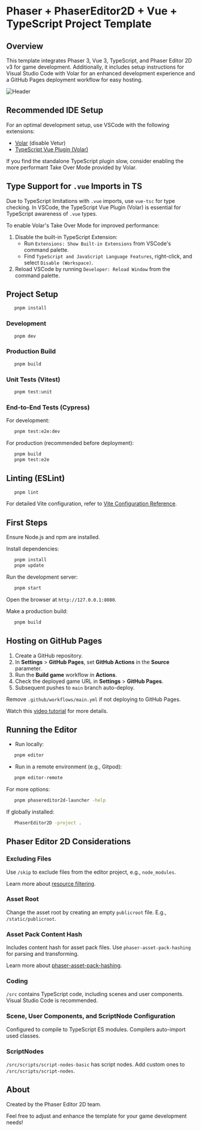 # Phaser + PhaserEditor2D + Vue + TypeScript Project Template

## Overview

This template integrates Phaser 3, Vue 3, TypeScript, and Phaser Editor 2D v3 for game development. Additionally, it includes setup instructions for Visual Studio Code with Volar for an enhanced development experience and a GitHub Pages deployment workflow for easy hosting.

![Header](static/header.jpg)

## Recommended IDE Setup

For an optimal development setup, use VSCode with the following extensions:

- [Volar](https://marketplace.visualstudio.com/items?itemName=Vue.volar) (disable Vetur)
- [TypeScript Vue Plugin (Volar)](https://marketplace.visualstudio.com/items?itemName=Vue.vscode-typescript-vue-plugin)

If you find the standalone TypeScript plugin slow, consider enabling the more performant Take Over Mode provided by Volar.

## Type Support for `.vue` Imports in TS

Due to TypeScript limitations with `.vue` imports, use `vue-tsc` for type checking. In VSCode, the TypeScript Vue Plugin (Volar) is essential for TypeScript awareness of `.vue` types.

To enable Volar's Take Over Mode for improved performance:

1. Disable the built-in TypeScript Extension:
   - Run `Extensions: Show Built-in Extensions` from VSCode's command palette.
   - Find `TypeScript and JavaScript Language Features`, right-click, and select `Disable (Workspace)`.
2. Reload VSCode by running `Developer: Reload Window` from the command palette.

## Project Setup

```sh
   pnpm install
```

### Development

```sh
   pnpm dev
```

### Production Build

```sh
   pnpm build
```

### Unit Tests (Vitest)

```sh
   pnpm test:unit
```

### End-to-End Tests (Cypress)

For development:

```sh
   pnpm test:e2e:dev
```

For production (recommended before deployment):

```sh
   pnpm build
   pnpm test:e2e
```

## Linting (ESLint)

```sh
   pnpm lint
```

For detailed Vite configuration, refer to [Vite Configuration Reference](https://vitejs.dev/config/).

## First Steps

Ensure Node.js and npm are installed.

Install dependencies:

```sh
   pnpm install
   pnpm update
```

Run the development server:

```sh
   pnpm start
```

Open the browser at `http://127.0.0.1:8080`.

Make a production build:

```sh
   pnpm build
```

## Hosting on GitHub Pages

1. Create a GitHub repository.
2. In **Settings** > **GitHub Pages**, set **GitHub Actions** in the **Source** parameter.
3. Run the **Build game** workflow in **Actions**.
4. Check the deployed game URL in **Settings** > **GitHub Pages**.
5. Subsequent pushes to `main` branch auto-deploy.

Remove `.github/workflows/main.yml` if not deploying to GitHub Pages.

Watch this [video tutorial](https://www.youtube.com/watch?v=lndU7UAjzgo&t=183s) for more details.

## Running the Editor

- Run locally:

```sh
   pnpm editor
```

- Run in a remote environment (e.g., Gitpod):

```sh
   pnpm editor-remote
```

For more options:

```sh
   pnpm phasereditor2d-launcher -help
```

If globally installed:

```sh
   PhaserEditor2D -project .
```

## Phaser Editor 2D Considerations

### Excluding Files

Use `/skip` to exclude files from the editor project, e.g., `node_modules`.

Learn more about [resource filtering](https://help.phasereditor2d.com/v3/misc/resources-filtering.html).

### Asset Root

Change the asset root by creating an empty `publicroot` file. E.g., `/static/publicroot`.

### Asset Pack Content Hash

Includes content hash for asset pack files. Use `phaser-asset-pack-hashing` for parsing and transforming.

Learn more about [phaser-asset-pack-hashing](https://www.pnpmjs.com/package/phaser-asset-pack-hashing).

### Coding

`/src` contains TypeScript code, including scenes and user components. Visual Studio Code is recommended.

### Scene, User Components, and ScriptNode Configuration

Configured to compile to TypeScript ES modules. Compilers auto-import used classes.

### ScriptNodes

`/src/scripts/script-nodes-basic` has script nodes. Add custom ones to `/src/scripts/script-nodes`.

## About

Created by the Phaser Editor 2D team.

Feel free to adjust and enhance the template for your game development needs!
